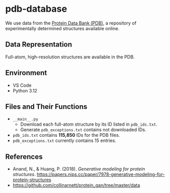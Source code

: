 # pdb-database

We use data from the [Protein Data Bank (PDB)](https://www.rcsb.org/), a repository of experimentally determined structures available online.

## Data Representation

Full-atom, high-resolution structures are available in the PDB.

## Environment

- VS Code
- Python 3.12

## Files and Their Functions

- `__main__.py`
  - Download each full-atom structure by its ID listed in `pdb_ids.txt`.
  - Generate `pdb_exceptions.txt` contains not downloaded IDs.
- `pdb_ids.txt` contains **115,850** IDs for the PDB files.
- `pdb_exceptions.txt` currently contains 15 entries. 

## References

- Anand, N., & Huang, P. (2018). *Generative modeling for protein structures*. <https://papers.nips.cc/paper/7978-generative-modeling-for-protein-structures>
- <https://github.com/collinarnett/protein_gan/tree/master/data>
